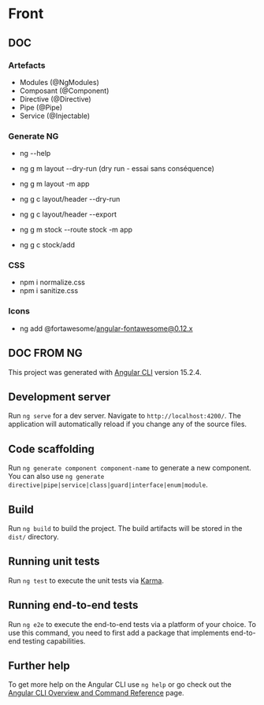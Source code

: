 # Front

## DOC

### Artefacts

- Modules (@NgModules)
- Composant (@Component)
- Directive (@Directive)
- Pipe (@Pipe)
- Service (@Injectable)

### Generate NG

- ng --help
- ng g m layout --dry-run (dry run - essai sans conséquence)
- ng g m layout -m app

- ng g c layout/header --dry-run
- ng g c layout/header --export

- ng g m stock --route stock -m app
- ng g c stock/add

### CSS

- npm i normalize.css
- npm i sanitize.css

### Icons

- ng add @fortawesome/angular-fontawesome@0.12.x

## DOC FROM NG

This project was generated with [Angular CLI](https://github.com/angular/angular-cli) version 15.2.4.

## Development server

Run `ng serve` for a dev server. Navigate to `http://localhost:4200/`. The application will automatically reload if you change any of the source files.

## Code scaffolding

Run `ng generate component component-name` to generate a new component. You can also use `ng generate directive|pipe|service|class|guard|interface|enum|module`.

## Build

Run `ng build` to build the project. The build artifacts will be stored in the `dist/` directory.

## Running unit tests

Run `ng test` to execute the unit tests via [Karma](https://karma-runner.github.io).

## Running end-to-end tests

Run `ng e2e` to execute the end-to-end tests via a platform of your choice. To use this command, you need to first add a package that implements end-to-end testing capabilities.

## Further help

To get more help on the Angular CLI use `ng help` or go check out the [Angular CLI Overview and Command Reference](https://angular.io/cli) page.
